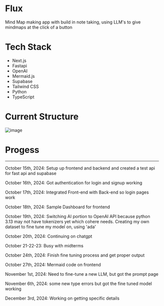# Flux
Mind Map making app with build in note taking, using LLM's to give mindmaps at the click of a button

# Tech Stack
- Next.js
- Fastapi
- OpenAI
- Mermaid.js
- Supabase
- Tailwind CSS
- Python
- TypeScript

# Current Structure

![image](https://github.com/user-attachments/assets/b21dbe0f-c44a-402c-bb2a-2923915d124d)


# Progess
---
October 15th, 2024: Setup up frontend and backend and created a test api for fast api and supabase

October 16th, 2024: Got authentication for login and signup working

October 17th, 2024: Integrated Front-end with Back-end so login pages work

October 18th, 2024: Sample Dashboard for frontend

October 19th, 2024: Switching AI portion to OpenAI API because python 3.13 may not have tokenizers yet which cohere needs. Creating my own dataset to fine tune my model on, using 'ada'

October 20th, 2024: Continuing on chatgpt

October 21-22-23: Busy with midterms

October 24th, 2024: Finish fine tuning process and get proper output

October 27th, 2024: Mermaid code on frontend

November 1st, 2024: Need to fine-tune a new LLM, but got the prompt page

November 6th, 2024: some new type errors but got the fine tuned model working

December 3rd, 2024: Working on getting specific details

